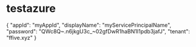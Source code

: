 # testazure

{
  "appId": "myAppId",
  "displayName": "myServicePrincipalName",
  "password": "QWc8Q~.n6jkgU3c_~02gfDwR1haBN1I1pdb3jafJ",
  "tenant": "ffive.xyz"
}
